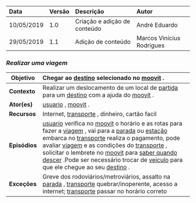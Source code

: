 |Data|Versão|Descrição|Autor|
|:---|:---|:---|:---|
|10/05/2019|1.0|Criação e adição de conteúdo|André Eduardo|
|29/05/2019|1.1|Adição de conteúdo|Marcos Vinícius Rodrigues|


### ***<a name="Realizar_Uma_Viagem">Realizar uma viagem</a>***

|**Objetivo**|Chegar ao [destino](https://github.com/Andre-Eduardo/2019.1-Requisitos-Moovit/wiki/L14---destino) selecionado no [moovit](https://github.com/Andre-Eduardo/2019.1-Requisitos-Moovit/wiki/L38---moovit) . |
|--|:--|
|**Contexto**|Realizar um deslocamento de um local de [partida](https://github.com/Andre-Eduardo/2019.1-Requisitos-Moovit/wiki/L43---partida) para um [destino](https://github.com/Andre-Eduardo/2019.1-Requisitos-Moovit/wiki/L14---destino) com a ajuda do [moovit](https://github.com/Andre-Eduardo/2019.1-Requisitos-Moovit/wiki/L38---moovit) . |
|**Ator(es)**|[usuario](https://github.com/Andre-Eduardo/2019.1-Requisitos-Moovit/wiki/L65-Usu%C3%A1rio) , [moovit](https://github.com/Andre-Eduardo/2019.1-Requisitos-Moovit/wiki/L38---moovit) . |
|**Recursos**|Internet, [transporte](https://github.com/Andre-Eduardo/2019.1-Requisitos-Moovit/wiki/L63---transporte) , dinheiro, cartão facil |
|**Episódios**|[usuario](https://github.com/Andre-Eduardo/2019.1-Requisitos-Moovit/wiki/L65-Usu%C3%A1rio) verifica no [moovit](https://github.com/Andre-Eduardo/2019.1-Requisitos-Moovit/wiki/L38---moovit) o horário e as rotas para fazer a [viagem](https://github.com/Andre-Eduardo/2019.1-Requisitos-Moovit/wiki/L67-Viagem) , vai para a [parada](https://github.com/Andre-Eduardo/2019.1-Requisitos-Moovit/wiki/L41---parada) ou [estação](https://github.com/Andre-Eduardo/2019.1-Requisitos-Moovit/wiki/L18---esta%C3%A7%C3%A3o) embarca no [transporte](https://github.com/Andre-Eduardo/2019.1-Requisitos-Moovit/wiki/L63---transporte) realiza o pagamento, pode avaliar [viagem](https://github.com/Andre-Eduardo/2019.1-Requisitos-Moovit/wiki/L67-Viagem) e as condições do [transporte](https://github.com/Andre-Eduardo/2019.1-Requisitos-Moovit/wiki/L63---transporte) , solicitar o lembrete no [moovit](https://github.com/Andre-Eduardo/2019.1-Requisitos-Moovit/wiki/L38---moovit) para [saber quando descer](https://github.com/Andre-Eduardo/2019.1-Requisitos-Moovit/wiki/C20-saber-descer) .Pode ser necessário trocar de [veiculo](https://github.com/Andre-Eduardo/2019.1-Requisitos-Moovit/wiki/L66-Veiculo) para que ele chegue ao seu [destino](https://github.com/Andre-Eduardo/2019.1-Requisitos-Moovit/wiki/L14---destino) . |
|**Exceções**|Greve dos rodoviários/metroviários, assalto na [parada](https://github.com/Andre-Eduardo/2019.1-Requisitos-Moovit/wiki/L41---parada) , [transporte](https://github.com/Andre-Eduardo/2019.1-Requisitos-Moovit/wiki/L63---transporte) quebrar/inoperente, acesso a internet; [transporte](https://github.com/Andre-Eduardo/2019.1-Requisitos-Moovit/wiki/L63---transporte) passar no horário correto |
<br><br>